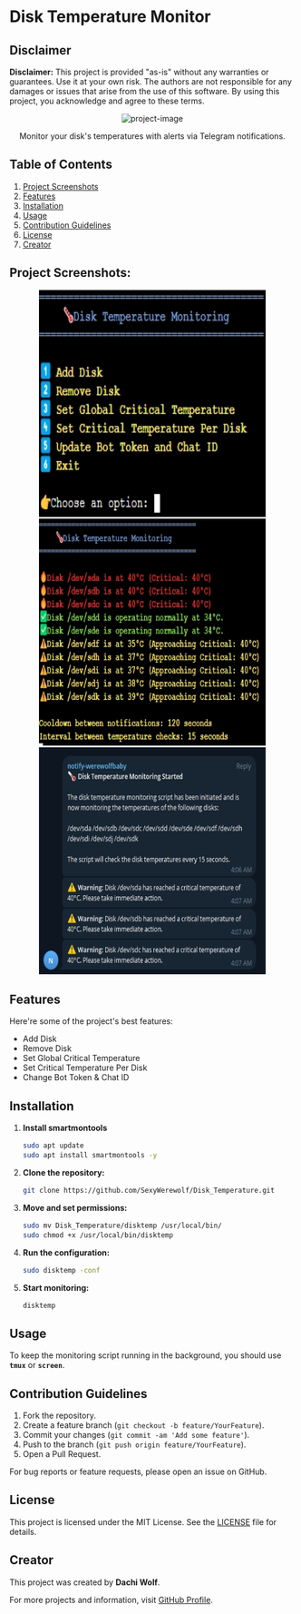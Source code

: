 # Disk Temperature Monitor

## Disclaimer

**Disclaimer:** This project is provided "as-is" without any warranties or guarantees. Use it at your own risk. The authors are not responsible for any damages or issues that arise from the use of this software. By using this project, you acknowledge and agree to these terms.


<p align="center">
  <img src="https://socialify.git.ci/SexyWerewolf/Disk_Temperature/image?font=Inter&amp;forks=1&amp;issues=1&amp;language=1&amp;logo=https%3A%2F%2Favatars.githubusercontent.com%2Fu%2F78776000%3Fv%3D4&amp;name=1&amp;owner=1&amp;pattern=Solid&amp;stargazers=1&amp;theme=Dark" alt="project-image">
</p>

<p align="center">Monitor your disk's temperatures with alerts via Telegram notifications.</p>

## Table of Contents

1. [Project Screenshots](#project-screenshots)
2. [Features](#features)
3. [Installation](#installation)
4. [Usage](#usage)
5. [Contribution Guidelines](#contribution-guidelines)
6. [License](#license)
7. [Creator](#creator)

## Project Screenshots:

<p align="center">
  <img src="https://github.com/SexyWerewolf/Disk_Temperature/blob/main/demo1.jpg?raw=true" alt="project-screenshot" width="400" height="400">
  <img src="https://github.com/SexyWerewolf/Disk_Temperature/blob/main/demo2.jpg?raw=true" alt="project-screenshot" width="400" height="400">
  <img src="https://github.com/SexyWerewolf/Disk_Temperature/blob/main/demo3.jpg?raw=true" alt="project-screenshot" width="400" height="400">
</p>

## Features

Here're some of the project's best features:

*   Add Disk
*   Remove Disk
*   Set Global Critical Temperature
*   Set Critical Temperature Per Disk
*   Change Bot Token & Chat ID

## Installation

1. **Install smartmontools**
    ```bash
    sudo apt update
    sudo apt install smartmontools -y
    ```

2. **Clone the repository:**

    ```bash
    git clone https://github.com/SexyWerewolf/Disk_Temperature.git
    ```

3. **Move and set permissions:**

    ```bash
    sudo mv Disk_Temperature/disktemp /usr/local/bin/
    sudo chmod +x /usr/local/bin/disktemp
    ```

4. **Run the configuration:**

    ```bash
   sudo disktemp -conf
    ```

5. **Start monitoring:**

    ```bash
    disktemp
    ```

## Usage

To keep the monitoring script running in the background, you should use **`tmux`** or **`screen`**.

## Contribution Guidelines

1. Fork the repository.
2. Create a feature branch (`git checkout -b feature/YourFeature`).
3. Commit your changes (`git commit -am 'Add some feature'`).
4. Push to the branch (`git push origin feature/YourFeature`).
5. Open a Pull Request.

For bug reports or feature requests, please open an issue on GitHub.

## License

This project is licensed under the MIT License. See the [LICENSE](LICENSE) file for details.

## Creator

This project was created by **Dachi Wolf**.

For more projects and information, visit [GitHub Profile](https://github.com/SexyWerewolf).
